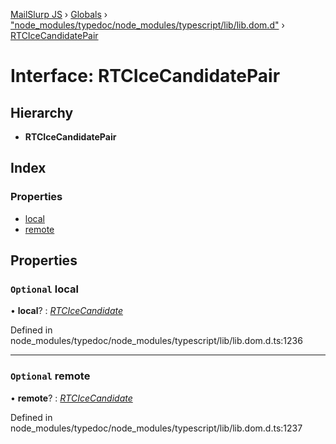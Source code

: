 [MailSlurp JS](../README.md) › [Globals](../globals.md) › ["node_modules/typedoc/node_modules/typescript/lib/lib.dom.d"](../modules/_node_modules_typedoc_node_modules_typescript_lib_lib_dom_d_.md) › [RTCIceCandidatePair](_node_modules_typedoc_node_modules_typescript_lib_lib_dom_d_.rtcicecandidatepair.md)

# Interface: RTCIceCandidatePair

## Hierarchy

* **RTCIceCandidatePair**

## Index

### Properties

* [local](_node_modules_typedoc_node_modules_typescript_lib_lib_dom_d_.rtcicecandidatepair.md#optional-local)
* [remote](_node_modules_typedoc_node_modules_typescript_lib_lib_dom_d_.rtcicecandidatepair.md#optional-remote)

## Properties

### `Optional` local

• **local**? : *[RTCIceCandidate](_node_modules_typedoc_node_modules_typescript_lib_lib_dom_d_.rtcicecandidate.md)*

Defined in node_modules/typedoc/node_modules/typescript/lib/lib.dom.d.ts:1236

___

### `Optional` remote

• **remote**? : *[RTCIceCandidate](_node_modules_typedoc_node_modules_typescript_lib_lib_dom_d_.rtcicecandidate.md)*

Defined in node_modules/typedoc/node_modules/typescript/lib/lib.dom.d.ts:1237
